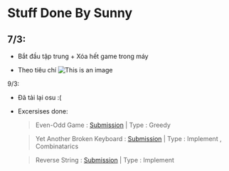 # Stuff Done By Sunny

## 7/3:

- Bắt đầu tập trung + Xóa hết game trong máy

- Theo tiêu chí ![This is an image](/Code%20c%E1%BB%A7a%20Sunny/Images/HSGCMM2.jpg) 


9/3:

- Đã tải lại osu :(

- Excersises done:

    > Even-Odd Game : [Submission](https://codeforces.com/contest/1472/submission/148972474)
        | Type : Greedy

    >  Yet Another Broken Keyboard : [Submission](https://codeforces.com/contest/1272/submission/148974969)
        | Type : Implement , Combinatarics

    >   Reverse String : [Submission](https://leetcode.com/submissions/detail/656489516/?from=explore&item_id=1440)
        | Type : Implement